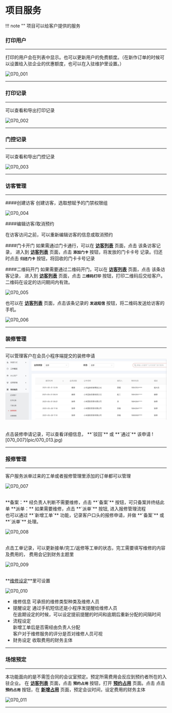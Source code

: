 # 项目服务
!!! note ""
    项目可以给客户提供的服务

### **打印用户**

***
打印的用户会在列表中显示。也可以更新用户的免费额度。（在新作订单的时候可以设置给入驻企业的优惠额度，也可以在入驻维护里设置。）

![070_001](pic/070_001.jpg)

***

### **打印记录**

***

可以查看和导出打印记录

![070_002](pic/070_002.jpg)

***

### **门控记录**

***

可以查看和导出门控记录

![070_003](pic/070_003.jpg)

***


### **访客管理**

***
####创建访客
创建访客，选取想赋予的门禁权限组

![070_004](pic/070_004.jpg)

####编辑访客/取消预约

在访客访问之前，可以重新编辑访客的信息或取消预约

####门卡开门
如果需通过门卡通行，可以在 **<u>访客列表</u>** 页面，点击 该条访客记录，
进入到 **<u>访客列表</u>** 页面，点击 **`添加门卡`** 按钮，将发放的门卡卡号
记录。归还时点击 **`归还门卡`** 按钮，将回收的门卡卡号记录

####二维码开门
如果需要通过二维码开门，可以在 **<u>访客列表</u>** 页面，点击 该条访客记录，
进入到 **<u>访客列表</u>** 页面，点击 **`二维码打印`** 按钮，打印二维码后交给客户。二维码在设定的访问期间内有效。 

![070_005](pic/070_005.jpg)

也可以在 **<u>访客列表</u>** 页面，点击该条记录的 **`发送短信`** 按钮，将二维码发送给访客的手机。

![070_006](pic/070_006.jpg)

***

### **装修管理**

***
可以管理客户在会员小程序端提交的装修申请
![070_007](pic/070_012.jpg)

</br>
点击装修申请记录，可以查看详细信息， **`驳回`** 或  **`通过`** 该申请
![070_007](pic/070_013.jpg)

***

### **报修管理**

***

客户服务派单过来的工单或者报修管理里添加的订单都可以管理

![070_007](pic/070_007.jpg)

</br>
**备案：** 经负责人判断不需要维修，点击 **`备案`** 按钮，可只备案并终结此单  
**派单：** 如果需要维修，点击  **`派单`** 按钮, 进入报修管理流程
</br>
也可以通过 **`新增工单`** 功能，记录客户口头的报修申请，并做  **`备案`** 或  **`派单`** 处理。

![070_008](pic/070_008.jpg)

</br>
点击工单记录，可以更新接单/完工/返修等工单的状态，完工需要填写维修的内容及费用的，
费用会记到财务主题里

![070_009](pic/070_009.jpg)

</br>
**<u>维修设定</u>**里可设置

![070_010](pic/070_010.jpg)

- 维修信息
  可承担的维修类型种类及维修人员
- 提醒设定
  通过手机短信还是小程序发提醒给维修人员  
  在逾期设定的时候，可以设定提前提醒的时间和逾期后重新分配的间隔时间
- 流程设定  
  新增工单后是否需经由负责人分配  
  客户对于维修服务的评分是否对维修人员可视
- 财务设定
  收取费用的财务主体  

***

### **场馆预定**
***

本功能面向的是不需签合同的会议室预定。预定所需费用会反应到预约者所在的入驻企业。
在 **<u>访客列表</u>** 页面，点击  **`预约占用`** 按钮，打开  **<u>预约占用</u>** 页面。点击 点击  **`预约占用`** 按钮，在 **<u>新增占用</u>** 页面，预定会议时间，设定费用的财务主体

![070_011](pic/070_011.jpg)



***